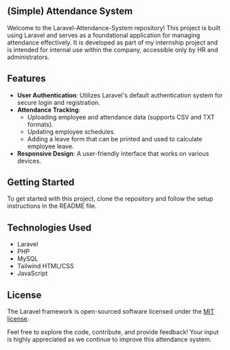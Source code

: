 ## (Simple) Attendance System

Welcome to the Laravel-Attendance-System repository! This project is built using Laravel and serves as a foundational application for managing attendance effectively. It is developed as part of my internship project and is intended for internal use within the company, accessible only by HR and administrators.

## Features
- **User Authentication**: Utilizes Laravel's default authentication system for secure login and registration.
- **Attendance Tracking**:
  - Uploading employee and attendance data (supports CSV and TXT formats).
  - Updating employee schedules.
  - Adding a leave form that can be printed and used to calculate employee leave.
- **Responsive Design**: A user-friendly interface that works on various devices.

## Getting Started
To get started with this project, clone the repository and follow the setup instructions in the README file.

## Technologies Used
- Laravel
- PHP
- MySQL
- Tailwind HTML/CSS
- JavaScript

## License
The Laravel framework is open-sourced software licensed under the [MIT license](https://opensource.org/licenses/MIT).

Feel free to explore the code, contribute, and provide feedback! Your input is highly appreciated as we continue to improve this attendance system.
